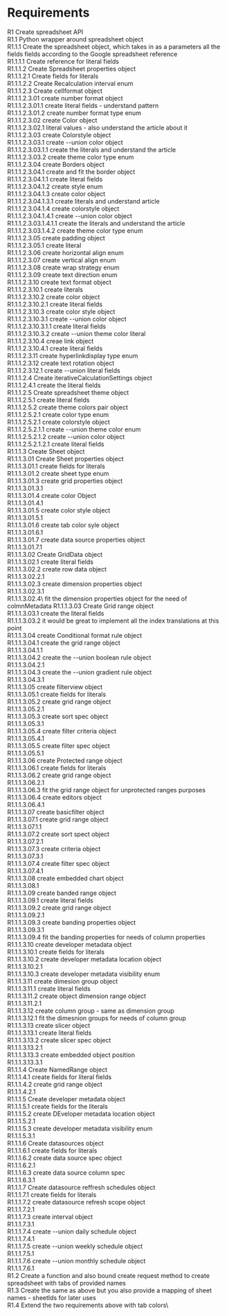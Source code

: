 # Requirements
R1 Create spreadsheet API\
R1.1 Python wrapper around spreadsheet object\
R1.1.1 Create the spreadsheet object, which takes in as a parameters all the fields fields according to the Google spreadsheet reference\
R1.1.1.1 Create reference for literal fields\
R1.1.1.2 Create Spreadsheet properties object\
R1.1.1.2.1 Create fields for literals\
R1.1.1.2.2 Create Recalculation interval enum\
R1.1.1.2.3 Create cellformat object\
R1.1.1.2.3.01 create number format object\
R1.1.1.2.3.01.1 create literal fields - understand pattern\
R1.1.1.2.3.01.2 create number format type enum\
R1.1.1.2.3.02 create Color object\
R1.1.1.2.3.02.1 literal values - also understand the article about it\
R1.1.1.2.3.03 create Colorstyle object\
R1.1.1.2.3.03.1 create --union color object\
R1.1.1.2.3.03.1.1 create the literals and understand the article\
R1.1.1.2.3.03.2 create theme color type enum\
R1.1.1.2.3.04 create Borders object\
R1.1.1.2.3.04.1 create and fit the border object\
R1.1.1.2.3.04.1.1 create literal fields\
R1.1.1.2.3.04.1.2 create style enum\
R1.1.1.2.3.04.1.3 create color object\
R1.1.1.2.3.04.1.3.1 create literals and understand article\
R1.1.1.2.3.04.1.4 create colorstyle object\
R1.1.1.2.3.04.1.4.1 create --union color object\
R1.1.1.2.3.03.1.4.1.1 create the literals and understand the article\
R1.1.1.2.3.03.1.4.2 create theme color type enum\
R1.1.1.2.3.05 create padding object\
R1.1.1.2.3.05.1 create literal\
R1.1.1.2.3.06 create horizontal align enum\
R1.1.1.2.3.07 create vertical align enum\
R1.1.1.2.3.08 create wrap strategy enum\
R1.1.1.2.3.09 create text direction enum\
R1.1.1.2.3.10 create text format object\
R1.1.1.2.3.10.1 create literals\
R1.1.1.2.3.10.2 create color object\
R1.1.1.2.3.10.2.1 create literal fields\
R1.1.1.2.3.10.3 create color style object\
R1.1.1.2.3.10.3.1 create --union color object\
R1.1.1.2.3.10.3.1.1 create literal fields\
R1.1.1.2.3.10.3.2 create --union theme color literal\
R1.1.1.2.3.10.4 creae link object\
R1.1.1.2.3.10.4.1 create literal fields\
R1.1.1.2.3.11 create hyperlinkdisplay type enum\
R1.1.1.2.3.12 create text rotation object\
R1.1.1.2.3.12.1 create --union literal fields\
R1.1.1.2.4 Create iterativeCalculationSettings object\
R1.1.1.2.4.1 create the literal fields\
R1.1.1.2.5 Create spreadsheet theme object\
R1.1.1.2.5.1 create literal fields\
R1.1.1.2.5.2 create theme colors pair object\
R1.1.1.2.5.2.1 create color type enum\
R1.1.1.2.5.2.1 create colorstyle object\
R1.1.1.2.5.2.1.1 create --union theme color enum\
R1.1.1.2.5.2.1.2 create --union color object\
R1.1.1.2.5.2.1.2.1 create literal fields\
R1.1.1.3 Create Sheet object\
R1.1.1.3.01 Create Sheet properties object\
R1.1.1.3.01.1 create fields for literals\
R1.1.1.3.01.2 create sheet type enum\
R1.1.1.3.01.3 create grid properties object\
R1.1.1.3.01.3.1\
R1.1.1.3.01.4 create color Object\
R1.1.1.3.01.4.1\
R1.1.1.3.01.5 create color style object\
R1.1.1.3.01.5.1 \
R1.1.1.3.01.6 create tab color syle object\
R1.1.1.3.01.6.1\
R1.1.1.3.01.7 create data source properties object\
R1.1.1.3.01.7.1\
R1.1.1.3.02 Create GridData object\
R1.1.1.3.02.1 create literal fields\
R1.1.1.3.02.2 create row data object\
R1.1.1.3.02.2.1\
R1.1.1.3.02.3 create dimension properties object\
R1.1.1.3.02.3.1\
R1.1.1.3.02.4\ fit the dimension properties object for the need of colmnMetadata
R1.1.1.3.03 Create Grid range object\
R1.1.1.3.03.1 create the literal fields\
R1.1.1.3.03.2 it would be great to implement all the index translations at this point\
R1.1.1.3.04 create Conditional format rule object\
R1.1.1.3.04.1 create the grid range object\
R1.1.1.3.04.1.1\
R1.1.1.3.04.2 create the --union boolean rule object\
R1.1.1.3.04.2.1\
R1.1.1.3.04.3 create the --union gradient rule object\
R1.1.1.3.04.3.1\
R1.1.1.3.05  create filterview object\
R1.1.1.3.05.1 create fields for literals\
R1.1.1.3.05.2 create grid range object\
R1.1.1.3.05.2.1\
R1.1.1.3.05.3 create sort spec object\
R1.1.1.3.05.3.1\
R1.1.1.3.05.4 create filter criteria object\
R1.1.1.3.05.4.1\
R1.1.1.3.05.5 create filter spec object\
R1.1.1.3.05.5.1\
R1.1.1.3.06 create Protected range object\
R1.1.1.3.06.1 create fields for literals\
R1.1.1.3.06.2 create grid range object\
R1.1.1.3.06.2.1\
R1.1.1.3.06.3 fit the grid range object for unprotected ranges purposes\
R1.1.1.3.06.4 create editors object\
R1.1.1.3.06.4.1\
R1.1.1.3.07 create basicfilter object\
R1.1.1.3.07.1 create grid range object\
R1.1.1.3.07.1.1\
R1.1.1.3.07.2 create sort spect object\
R1.1.1.3.07.2.1\
R1.1.1.3.07.3 create criteria object\
R1.1.1.3.07.3.1\
R1.1.1.3.07.4 create filter spec object\
R1.1.1.3.07.4.1\
R1.1.1.3.08 create embedded chart object\
R1.1.1.3.08.1\
R1.1.1.3.09 create banded range object\
R1.1.1.3.09.1 create literal fields\
R1.1.1.3.09.2 create grid range object\
R1.1.1.3.09.2.1\
R1.1.1.3.09.3 create banding properties object\
R1.1.1.3.09.3.1\
R1.1.1.3.09.4 fit the banding properties for needs of column properties\
R1.1.1.3.10 create developer metadata object\
R1.1.1.3.10.1 create fields for literals\
R1.1.1.3.10.2 create developer metadata location object\
R1.1.1.3.10.2.1\
R1.1.1.3.10.3 create developer metadata visibility enum\
R1.1.1.3.11 create dimesion group object\
R1.1.1.3.11.1 create literal fields\
R1.1.1.3.11.2 create object dimension range object\
R1.1.1.3.11.2.1\
R1.1.1.3.12 create column group - same as dimension group\
R1.1.1.3.12.1 fit the dimesnion groups for needs of column group\
R1.1.1.3.13 create slicer object\
R1.1.1.3.13.1 create literal fields\
R1.1.1.3.13.2 create slicer spec object\
R1.1.1.3.13.2.1\
R1.1.1.3.13.3 create embedded object position\
R1.1.1.3.13.3.1\
R1.1.1.4 Create NamedRange object\
R1.1.1.4.1 create fields for literal fields\
R1.1.1.4.2 create grid range object\
R1.1.1.4.2.1\
R1.1.1.5 Create developer metadata object\
R1.1.1.5.1 create fields for the literals\
R1.1.1.5.2 create DEveloper metadata location object\
R1.1.1.5.2.1\
R1.1.1.5.3 create developer metadata visibility enum\
R1.1.1.5.3.1\
R1.1.1.6 Create datasources object\
R1.1.1.6.1 create fields for literals\
R1.1.1.6.2 create data source spec object\
R1.1.1.6.2.1\
R1.1.1.6.3 create data source column spec\
R1.1.1.6.3.1\
R1.1.1.7 Create datasource reffresh schedules object\
R1.1.1.7.1 create fields for literals\
R1.1.1.7.2 create datasource refresh scope object\
R1.1.1.7.2.1\
R1.1.1.7.3 create interval object\
R1.1.1.7.3.1\
R1.1.1.7.4 create --union daily schedule object\
R1.1.1.7.4.1\
R1.1.1.7.5 create --union weekly schedule object\
R1.1.1.7.5.1\
R1.1.1.7.6 create --union monthly schedule object\
R1.1.1.7.6.1\
R1.2 Create a function and also bound create request method to create spreadsheet with tabs of provided names\
R1.3 Create the same as above but you also provide a mapping of sheet names - sheetIds for later uses\
R1.4 Extend the two requirements above with tab colors\
